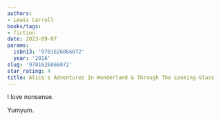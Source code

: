 ```yaml
---
authors:
- Lewis Carroll
books/tags:
- fiction
date: 2023-09-07
params:
  isbn13: '9781626866072'
  year: '2016'
slug: '9781626866072'
star_rating: 4
title: Alice's Adventures In Wonderland & Through The Looking-Glass
---
```


I love nonsense.

Yumyum.

<!--more-->